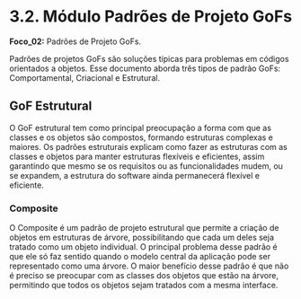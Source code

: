 # 3.2. Módulo Padrões de Projeto GoFs

**Foco_02:** Padrões de Projeto GoFs.

Padrões de projetos GoFs são soluções típicas para problemas em códigos orientados a objetos. Esse documento aborda três tipos de padrão GoFs: Comportamental, Criacional e Estrutural.

## GoF Estrutural

O GoF estrutural tem como principal preocupação a forma com que as classes e os objetos são compostos, formando estruturas complexas e maiores. Os padrões estruturais explicam como fazer as estruturas com as classes e objetos para manter estruturas flexíveis e eficientes, assim garantindo que mesmo se os requisitos ou as funcionalidades mudem, ou se expandem, a estrutura do software ainda permanecerá flexível e eficiente.

### Composite

O Composite é um padrão de projeto estrutural que permite a criação de objetos em estruturas de árvore, possibilitando que cada um deles seja tratado como um objeto individual. O principal problema desse padrão é que ele só faz sentido quando o modelo central da aplicação pode ser representado como uma árvore. O maior benefício desse padrão é que não é preciso se preocupar com as classes dos objetos que estão na árvore, permitindo que todos os objetos sejam tratados com a mesma interface.

###


